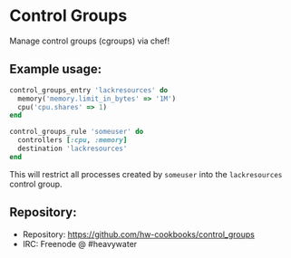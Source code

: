 Control Groups
==============

Manage control groups (cgroups) via chef!

Example usage:
--------------

```ruby
control_groups_entry 'lackresources' do
  memory('memory.limit_in_bytes' => '1M')
  cpu('cpu.shares' => 1)
end

control_groups_rule 'someuser' do
  controllers [:cpu, :memory]
  destination 'lackresources'
end
```

This will restrict all processes created by `someuser` into
the `lackresources` control group.

Repository:
-----------

* Repository: https://github.com/hw-cookbooks/control_groups
* IRC: Freenode @ #heavywater

